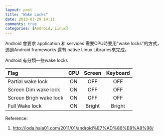```yaml
---
layout: post
title: "Wake Locks"
date: 2013-03-29 14:11
comments: true
categories: [Android, Linux]
---
```


Android 會要求 application 和 services 需要CPU時要用"wake locks"的方式，透過Android frameworks 還有 native Linux Libraries來完成。

Android 有分類一些wake locks

Flag                          |  CPU       | Screen | Keyboard
:-----------------------------|:----------:|:------:|:-------:
Partial  wake lock            |  ON        | OFF    | OFF     
Screen Dim wake lock          |  ON        | OFF    | OFF     
Screen Brigh wake lock        |  ON        | OFF    | OFF      
Full Wake lock                |  ON        | Bright | Bright



Reference:  
1. http://loda.hala01.com/2011/01/android%E7%AD%86%E8%A8%98/

